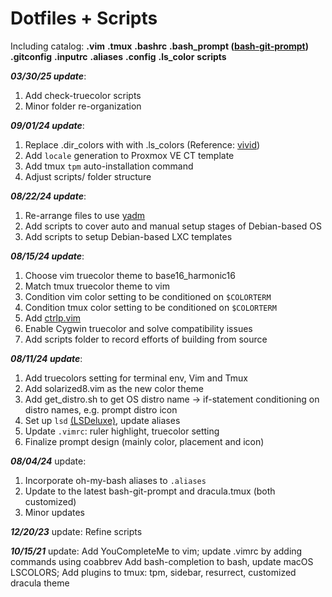 # Dotfiles + Scripts

Including catalog:
**.vim**
**.tmux**
**.bashrc**
**.bash_prompt ([bash-git-prompt](https://github.com/magicmonty/bash-git-prompt))**
**.gitconfig**
**.inputrc**
**.aliases**
**.config**
**.ls_color**
**scripts**

***03/30/25 update***:
1. Add check-truecolor scripts
2. Minor folder re-organization

***09/01/24 update***:
1. Replace .dir_colors with with .ls_colors (Reference: [vivid](https://github.com/sharkdp/vivid))
2. Add `locale` generation to Proxmox VE CT template
3. Add tmux `tpm` auto-installation command
4. Adjust scripts/ folder structure

***08/22/24 update***:
1. Re-arrange files to use [yadm](https://yadm.io/)
2. Add scripts to cover auto and manual setup stages of Debian-based OS
3. Add scripts to setup Debian-based LXC templates

***08/15/24 update***:
1. Choose vim truecolor theme to base16_harmonic16
2. Match tmux truecolor theme to vim
3. Condition vim color setting to be conditioned on `$COLORTERM`
4. Condition tmux color setting to be conditioned on `$COLORTERM`
5. Add [ctrlp.vim](https://github.com/ctrlpvim/ctrlp.vim)
6. Enable Cygwin truecolor and solve compatibility issues
7. Add scripts folder to record efforts of building from source

***08/11/24 update***:
1. Add truecolors setting for terminal env, Vim and Tmux
2. Add solarized8.vim as the new color theme
3. Add get_distro.sh to get OS distro name -> if-statement conditioning on distro names, e.g. prompt distro icon
4. Set up `lsd` [(LSDeluxe)](https://github.com/lsd-rs/lsd), update aliases
5. Update `.vimrc`: ruler highlight, truecolor setting
6. Finalize prompt design (mainly color, placement and icon)

***08/04/24*** update:
1. Incorporate oh-my-bash aliases to `.aliases`
2. Update to the latest bash-git-prompt and dracula.tmux (both customized)
3. Minor updates

***12/20/23*** update:
Refine scripts

***10/15/21*** update:
Add YouCompleteMe to vim; update .vimrc by adding commands using coabbrev
Add bash-completion to bash, update macOS LSCOLORS;
Add plugins to tmux: tpm, sidebar, resurrect, customized dracula theme
